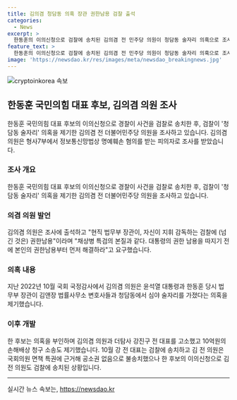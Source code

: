 ```yaml
---
title: 김의겸 청담동 의혹 장관 권한남용 검찰 출석
categories:
  - News
excerpt: >
  한동훈의 이의신청으로 검찰에 송치된 김의겸 전 민주당 의원이 청담동 술자리 의혹으로 조사를 받고 있다. 국정감사에서 한동훈과 윤석열이 변호사들과 술자리를 가졌다는 의혹을 제기한 김 의원은 이를 부인하고, 고소 및 손해배상 소송을 진행 중이다. 서초경찰서는 강 전 대표를 검찰에 송치하고 국회의원 면책 특권에 따라 김 전 의원은 불송치했으나, 한동훈의 이의신청으로 김 의원도 검찰에 송치되었다.
feature_text: >
  한동훈의 이의신청으로 검찰에 송치된 김의겸 전 민주당 의원이 청담동 술자리 의혹으로 조사를 받고 있다. 국정감사에서 한동훈과 윤석열이 변호사들과 술자리를 가졌다는 의혹을 제기한 김 의원은 이를 부인하고, 고소 및 손해배상 소송을 진행 중이다. 서초경찰서는 강 전 대표를 검찰에 송치하고 국회의원 면책 특권에 따라 김 전 의원은 불송치했으나, 한동훈의 이의신청으로 김 의원도 검찰에 송치되었다.
image: 'https://newsdao.kr/res/images/meta/newsdao_breakingnews.jpg'
---
```


<p><img src="https://newsdao.kr/res/images/meta/newsdao_breakingnews.jpg" alt="cryptoinkorea 속보" /></p>

<h2 data-ke-size="size26">한동훈 국민의힘 대표 후보, 김의겸 의원 조사</h2>

<p data-ke-size="size16">한동훈 국민의힘 대표 후보의 이의신청으로 경찰이 사건을 검찰로 송치한 후, 검찰이 '청담동 술자리' 의혹을 제기한 김의겸 전 더불어민주당 의원을 조사하고 있습니다. 김의겸 의원은 형사7부에서 정보통신망법상 명예훼손 혐의를 받는 피의자로 조사를 받았습니다.</p>

<h3>조사 개요</h3>

<p data-ke-size="size16">한동훈 국민의힘 대표 후보의 이의신청으로 경찰이 사건을 검찰로 송치한 후, 검찰이 '청담동 술자리' 의혹을 제기한 김의겸 전 더불어민주당 의원을 조사하고 있습니다.</p>

<h3>의겸 의원 발언</h3>

<p data-ke-size="size16">김의겸 의원은 조사에 출석하고 "현직 법무부 장관이, 자신이 지휘 감독하는 검찰에 (넘긴 것은) 권한남용"이라며 "채상병 특검의 본질과 같다. 대통령의 권한 남용을 따지기 전에 본인의 권한남용부터 먼저 해결하라"고 요구했습니다.</p>

<h3>의혹 내용</h3>

<p data-ke-size="size16">지난 2022년 10월 국회 국정감사에서 김의겸 의원은 윤석열 대통령과 한동훈 당시 법무부 장관이 김앤장 법률사무소 변호사들과 청담동에서 심야 술자리를 가졌다는 의혹을 제기했습니다.</p>

<h3>이후 개발</h3>

<p data-ke-size="size16">한 후보는 의혹을 부인하며 김의겸 의원과 더탐사 강진구 전 대표를 고소했고 10억원의 손해배상 청구 소송도 제기했습니다. 10월 강 전 대표는 검찰에 송치하고 김 전 의원은 국회의원 면책 특권에 근거해 공소권 없음으로 불송치했으나 한 후보의 이의신청으로 김 전 의원도 검찰에 송치된 상황입니다.</p>

<hr>
실시간 뉴스 속보는, <a href="https://newsdao.kr" rel="dofollow">https://newsdao.kr</a>



